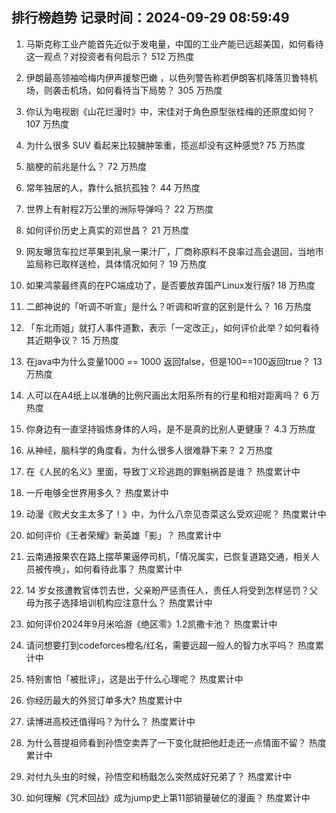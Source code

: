 
## 排行榜趋势 记录时间：2024-09-29 08:59:49
  
  1. 马斯克称工业产能首先近似于发电量，中国的工业产能已远超美国，如何看待这一观点？对投资者有何启示？ 512 万热度
    
  2. 伊朗最高领袖哈梅内伊声援黎巴嫩 ，以色列警告称若伊朗客机降落贝鲁特机场，则袭击机场，如何看待当下局势？ 305 万热度
    
  3. 你认为电视剧《山花烂漫时》中，宋佳对于角色原型张桂梅的还原度如何？ 107 万热度
    
  4. 为什么很多 SUV 看起来比较臃肿笨重，揽巡却没有这种感觉? 75 万热度
    
  5. 脑梗的前兆是什么？ 72 万热度
    
  6. 常年独居的人，靠什么抵抗孤独？ 44 万热度
    
  7. 世界上有射程2万公里的洲际导弹吗？ 22 万热度
    
  8. 如何评价历史上真实的邓世昌？ 21 万热度
    
  9. 网友曝货车拉烂苹果到礼泉一果汁厂，厂商称原料不良率过高会退回，当地市监局称已取样送检，具体情况如何？ 19 万热度
    
  10. 如果鸿蒙最终真的在PC端成功了，是否要放弃国产Linux发行版? 18 万热度
    
  11. 二郎神说的「听调不听宣」是什么？听调和听宣的区别是什么？ 16 万热度
    
  12. 「东北雨姐」就打人事件道歉，表示「一定改正」，如何评价此举？如何看待其近期争议？ 15 万热度
    
  13. 在java中为什么变量1000 == 1000 返回false，但是100==100返回true？ 13 万热度
    
  14. 人可以在A4纸上以准确的比例尺画出太阳系所有的行星和相对距离吗？ 6 万热度
    
  15. 你身边有一直坚持锻炼身体的人吗，是不是真的比别人更健康？ 4.3 万热度
    
  16. 从神经，脑科学的角度看，为什么很多人很难静下来？ 2 万热度
    
  17. 在《人民的名义》里面，导致丁义珍逃跑的罪魁祸首是谁？ 热度累计中
    
  18. 一斤电够全世界用多久？ 热度累计中
    
  19. 动漫《败犬女主太多了！》中，为什么八奈见杏菜这么受欢迎呢？ 热度累计中
    
  20. 如何评价《王者荣耀》新英雄「影」？ 热度累计中
    
  21. 云南通报果农在路上摆苹果逼停司机，「情况属实，已恢复道路交通，相关人员被传唤」，如何看待此事？ 热度累计中
    
  22. 14 岁女孩遭教官体罚去世，父亲盼严惩责任人，责任人将受到怎样惩罚？父母为孩子选择培训机构应注意什么？ 热度累计中
    
  23. 如何评价2024年9月米哈游《绝区零》1.2凯撒卡池？ 热度累计中
    
  24. 请问想要打到codeforces橙名/红名，需要远超一般人的智力水平吗？ 热度累计中
    
  25. 特别害怕「被批评」，这是出于什么心理呢？ 热度累计中
    
  26. 你经历最大的外贸订单多大? 热度累计中
    
  27. 读博进高校还值得吗？为什么？ 热度累计中
    
  28. 为什么菩提祖师看到孙悟空卖弄了一下变化就把他赶走还一点情面不留？ 热度累计中
    
  29. 对付九头虫的时候，孙悟空和杨戬怎么突然成好兄弟了？ 热度累计中
    
  30. 如何理解《咒术回战》成为jump史上第11部销量破亿的漫画？ 热度累计中
    
